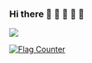 ### Hi there 👋 👋 👋 👋 👋

<!--
**javsubs91/javsubs91** is a ✨ _special_ ✨ repository because its `README.md` (this file) appears on your GitHub profile.

Here are some ideas to get you started:

- 🔭 I’m currently working on ...
- 🌱 I’m currently learning ...
- 👯 I’m looking to collaborate on ...
- 🤔 I’m looking for help with ...
- 💬 Ask me about ...
- 📫 How to reach me: ...
- 😄 Pronouns: ...
- ⚡ Fun fact: ...
-->
![](https://komarev.com/ghpvc/?username=javsubs91&style=for-the-badge)



<a href="https://info.flagcounter.com/V0XD"><img src="https://s01.flagcounter.com/count2/V0XD/bg_303030/txt_FAFDFF/border_030303/columns_8/maxflags_18/viewers_0/labels_0/pageviews_1/flags_0/percent_0/" alt="Flag Counter" border="0"></a>
